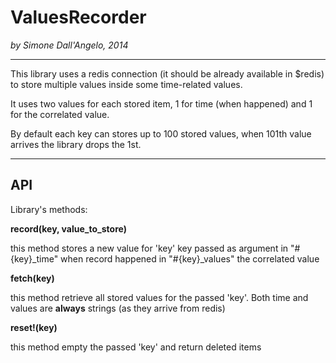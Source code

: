 # ValuesRecorder #

*by Simone Dall'Angelo, 2014*

---

This library uses a redis connection (it should be already available in $redis) to store multiple values inside some time-related values.

It uses two values for each stored item, 1 for time (when happened) and 1 for the correlated value.

By default each key can stores up to 100 stored values, when 101th value arrives the library drops the 1st.

---

## API ##

Library's methods:

**record(key, value_to_store)**

  this method stores a new value for 'key' key passed as argument
  in "#{key}_time" when record happened
  in "#{key}_values" the correlated value

**fetch(key)**

  this method retrieve all stored values for the passed 'key'.
  Both time and values are **always** strings (as they arrive from redis)

**reset!(key)**

  this method empty the passed 'key' and return deleted items